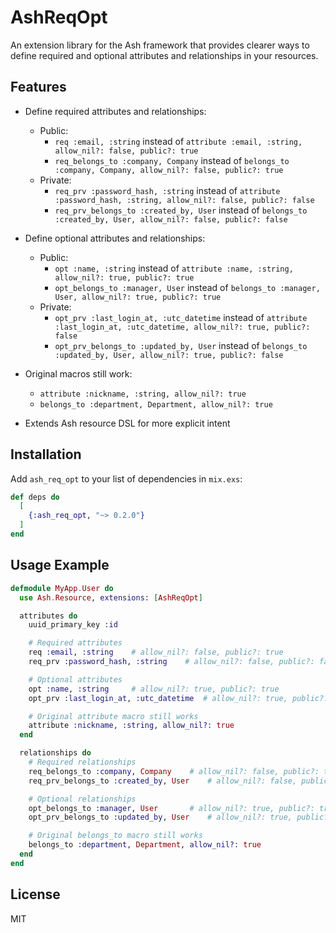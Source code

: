 # AshReqOpt

An extension library for the Ash framework that provides clearer ways to define required and optional attributes and relationships in your resources.

## Features

- Define required attributes and relationships:
  - Public:
    - `req :email, :string` instead of `attribute :email, :string, allow_nil?: false, public?: true`
    - `req_belongs_to :company, Company` instead of `belongs_to :company, Company, allow_nil?: false, public?: true`
  - Private:
    - `req_prv :password_hash, :string` instead of `attribute :password_hash, :string, allow_nil?: false, public?: false`
    - `req_prv_belongs_to :created_by, User` instead of `belongs_to :created_by, User, allow_nil?: false, public?: false`

- Define optional attributes and relationships:
  - Public:
    - `opt :name, :string` instead of `attribute :name, :string, allow_nil?: true, public?: true`
    - `opt_belongs_to :manager, User` instead of `belongs_to :manager, User, allow_nil?: true, public?: true`
  - Private:
    - `opt_prv :last_login_at, :utc_datetime` instead of `attribute :last_login_at, :utc_datetime, allow_nil?: true, public?: false`
    - `opt_prv_belongs_to :updated_by, User` instead of `belongs_to :updated_by, User, allow_nil?: true, public?: false`

- Original macros still work:
  - `attribute :nickname, :string, allow_nil?: true`
  - `belongs_to :department, Department, allow_nil?: true`

- Extends Ash resource DSL for more explicit intent

## Installation

Add `ash_req_opt` to your list of dependencies in `mix.exs`:

```elixir
def deps do
  [
    {:ash_req_opt, "~> 0.2.0"}
  ]
end
```

## Usage Example

```elixir
defmodule MyApp.User do
  use Ash.Resource, extensions: [AshReqOpt]

  attributes do
    uuid_primary_key :id

    # Required attributes
    req :email, :string    # allow_nil?: false, public?: true
    req_prv :password_hash, :string    # allow_nil?: false, public?: false

    # Optional attributes
    opt :name, :string     # allow_nil?: true, public?: true
    opt_prv :last_login_at, :utc_datetime  # allow_nil?: true, public?: false

    # Original attribute macro still works
    attribute :nickname, :string, allow_nil?: true
  end

  relationships do
    # Required relationships
    req_belongs_to :company, Company    # allow_nil?: false, public?: true
    req_prv_belongs_to :created_by, User    # allow_nil?: false, public?: false

    # Optional relationships
    opt_belongs_to :manager, User       # allow_nil?: true, public?: true
    opt_prv_belongs_to :updated_by, User    # allow_nil?: true, public?: false

    # Original belongs_to macro still works
    belongs_to :department, Department, allow_nil?: true
  end
end
```

## License

MIT

